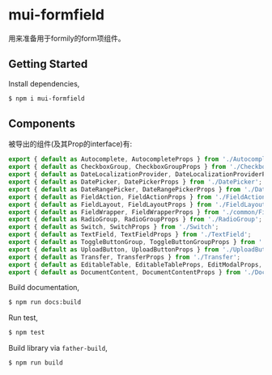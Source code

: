<!--
 * @Description: 
 * @Author: 柳涤尘 https://www.iimm.ink
 * @LastEditors: 柳涤尘 liudichen@foxmail.com
 * @Date: 2022-04-14 11:01:55
 * @LastEditTime: 2022-05-16 17:16:12
-->
# mui-formfield

用来准备用于formily的form项组件。

## Getting Started

Install dependencies,

```bash
$ npm i mui-formfield
```


## Components
被导出的组件(及其Prop的interface)有:

```javascript
export { default as Autocomplete, AutocompleteProps } from './Autocomplete';
export { default as CheckboxGroup, CheckboxGroupProps } from './CheckboxGroup';
export { default as DateLocalizationProvider, DateLocalizationProviderProps } from './DateLocalizationProvider';
export { default as DatePicker, DatePickerProps } from './DatePicker';
export { default as DateRangePicker, DateRangePickerProps } from './DateRangePicker';
export { default as FieldAction, FieldActionProps } from './FieldAction';
export { default as FieldLayout, FieldLayoutProps } from './FieldLayout';
export { default as FieldWrapper, FieldWrapperProps } from './common/FieldWrapper';
export { default as RadioGroup, RadioGroupProps } from './RadioGroup';
export { default as Switch, SwitchProps } from './Switch';
export { default as TextField, TextFieldProps } from './TextField';
export { default as ToggleButtonGroup, ToggleButtonGroupProps } from './ToggleButtonGroup';
export { default as UploadButton, UploadButtonProps } from './UploadButton';
export { default as Transfer, TransferProps } from './Transfer';
export { default as EditableTable, EditableTableProps, EditModalProps, DeleteConfirmDialogProps } from './EditableTable';
export { default as DocumentContent, DocumentContentProps } from './DocumentContent';

```

Build documentation,

```bash
$ npm run docs:build
```

Run test,

```bash
$ npm test
```

Build library via `father-build`,

```bash
$ npm run build
```
